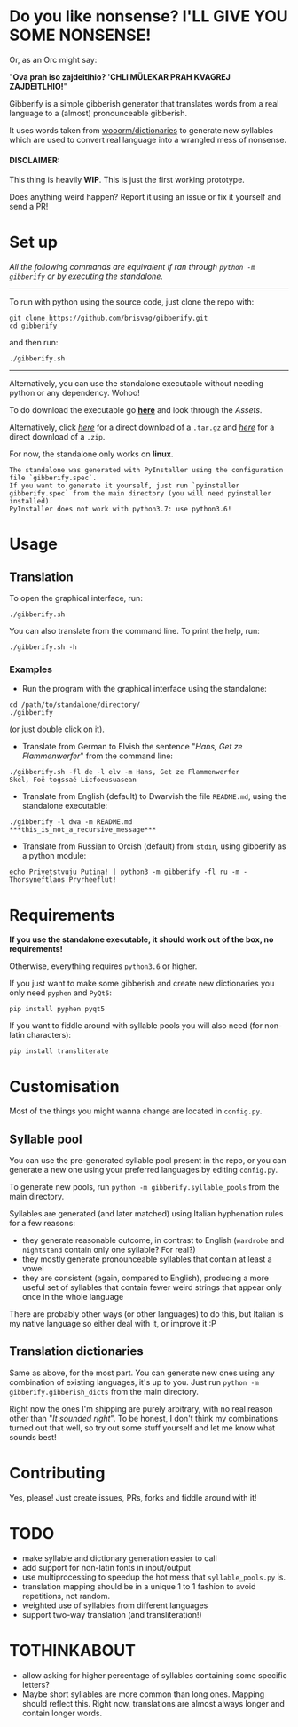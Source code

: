 # Do you like nonsense? I'LL GIVE YOU SOME NONSENSE!

Or, as an Orc might say:

"**Ova prah iso zajdeitlhio? 'CHLI MÜLEKAR PRAH KVAGREJ ZAJDEITLHIO!**"

Gibberify is a simple gibberish generator that translates words from a real language to a (almost) pronounceable gibberish.

It uses words taken from [wooorm/dictionaries](https://github.com/wooorm/dictionaries/tree/master/dictionaries) to generate new syllables which are used to convert real language into a wrangled mess of nonsense.

#### DISCLAIMER:

This thing is heavily **WIP**. This is just the first working prototype.

Does anything weird happen? Report it using an issue or fix it yourself and send a PR!

# Set up

*All the following commands are equivalent if ran through `python -m gibberify` or by executing the standalone.*

---

To run with python using the source code, just clone the repo with:
```
git clone https://github.com/brisvag/gibberify.git
cd gibberify
``` 
and then run:
```
./gibberify.sh
```

---

Alternatively, you can use the standalone executable without needing python or any dependency. Wohoo!

To do download the executable go [**here**](https://github.com/brisvag/gibberify/releases/latest) and look through the *Assets*.

Alternatively, click [*here*](https://github.com/brisvag/gibberify/releases/latest/gibberify.tar.gz) for a direct download of a `.tar.gz` and [*here*](https://github.com/brisvag/gibberify/releases/latest/gibberify.zip) for a direct download of a `.zip`.

For now, the standalone only works on **linux**.

    The standalone was generated with PyInstaller using the configuration file `gibberify.spec`.
    If you want to generate it yourself, just run `pyinstaller gibberify.spec` from the main directory (you will need pyinstaller installed).
    PyInstaller does not work with python3.7: use python3.6!

# Usage

## Translation

To open the graphical interface, run:
```
./gibberify.sh
```

You can also translate from the command line. To print the help, run:
```
./gibberify.sh -h
```

### Examples

- Run the program with the graphical interface using the standalone:
```
cd /path/to/standalone/directory/
./gibberify
```
(or just double click on it).

- Translate from German to Elvish the sentence "*Hans, Get ze Flammenwerfer*" from the command line:
```
./gibberify.sh -fl de -l elv -m Hans, Get ze Flammenwerfer
Skel, Foë togssaé Licfoeusuasean
```

- Translate from English (default) to Dwarvish the file `README.md`, using the standalone executable:
```
./gibberify -l dwa -m README.md
***this_is_not_a_recursive_message***
```

- Translate from Russian to Orcish (default) from `stdin`, using gibberify as a python module:
```
echo Privetstvuju Putina! | python3 -m gibberify -fl ru -m -
Thorsyneftlaos Pryrheeflut!
```

# Requirements

**If you use the standalone executable, it should work out of the box, no requirements!**

Otherwise, everything requires `python3.6` or higher.

If you just want to make some gibberish and create new dictionaries you only need `pyphen` and `PyQt5`:
```
pip install pyphen pyqt5
```

If you want to fiddle around with syllable pools you will also need (for non-latin characters):
```
pip install transliterate
```

# Customisation

Most of the things you might wanna change are located in `config.py`.

## Syllable pool

You can use the pre-generated syllable pool present in the repo, or you can generate a new one using your preferred languages by editing `config.py`.

To generate new pools, run `python -m gibberify.syllable_pools` from the main directory.

Syllables are generated (and later matched) using Italian hyphenation rules for a few reasons:
- they generate reasonable outcome, in contrast to English (`wardrobe` and `nightstand` contain only one syllable? For real?)
- they mostly generate pronounceable syllables that contain at least a vowel
- they are consistent (again, compared to English), producing a more useful set of syllables that contain fewer weird strings that appear only once in the whole language

There are probably other ways (or other languages) to do this, but Italian is my native language so either deal with it, or improve it :P

## Translation dictionaries

Same as above, for the most part. You can generate new ones using any combination of existing languages, it's up to you. Just run `python -m gibberify.gibberish_dicts` from the main directory.

Right now the ones I'm shipping are purely arbitrary, with no real reason other than "*It sounded right*".
To be honest, I don't think my combinations turned out that well, so try out some stuff yourself and let me know what sounds best!

# Contributing

Yes, please! Just create issues, PRs, forks and fiddle around with it!

# TODO

- make syllable and dictionary generation easier to call
- add support for non-latin fonts in input/output
- use multiprocessing to speedup the hot mess that `syllable_pools.py` is.
- translation mapping should be in a unique 1 to 1 fashion to avoid repetitions, not random.
- weighted use of syllables from different languages
- support two-way translation (and transliteration!)

# TOTHINKABOUT
- allow asking for higher percentage of syllables containing some specific letters?
- Maybe short syllables are more common than long ones. Mapping should reflect this. Right now, translations are almost always longer and contain longer words.

